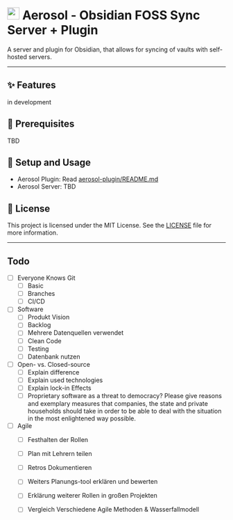 # <img src="https://github.com/user-attachments/assets/bed6d49a-9106-46ae-ad35-8a5cc9301e0c" width="28"> Aerosol - Obsidian FOSS Sync Server + Plugin
A server and plugin for Obsidian, that allows for syncing of vaults with self-hosted servers.

---

## ✨ Features
in development

## 🔧 Prerequisites
TBD

## 🚀 Setup and Usage

- Aerosol Plugin: Read [aerosol-plugin/README.md](aerosol-plugin/README.md)
- Aerosol Server: TBD

## 📄 License
This project is licensed under the MIT License. See the [LICENSE](LICENSE) file for more information.

---

## Todo
- [ ] Everyone Knows Git
	- [ ] Basic
	- [ ] Branches
	- [ ] CI/CD
- [ ] Software
	- [ ] Produkt Vision
	- [ ] Backlog
	- [ ] Mehrere Datenquellen verwendet
	- [ ] Clean Code
	- [ ] Testing
	- [ ] Datenbank nutzen
- [ ] Open- vs. Closed-source
	- [ ] Explain difference
	- [ ] Explain used technologies
	- [ ] Explain lock-in Effects
	- [ ] Proprietary software as a threat to democracy? Please give reasons and exemplary measures that companies, the state and private households should take in order to be able to deal with the situation in the most enlightened way possible.
- [ ] Agile
	- [ ] Festhalten der Rollen
	- [ ] Plan mit Lehrern teilen
	- [ ] Retros Dokumentieren
	- [ ] Weiters Planungs-tool erklären und bewerten
	- [ ] Erklärung weiterer Rollen in großen Projekten
	- [ ] Vergleich Verschiedene Agile Methoden & Wasserfallmodell

